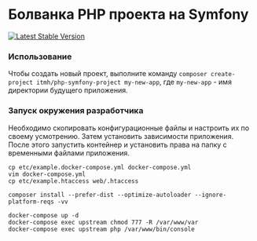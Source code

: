 # Болванка PHP проекта на Symfony
[![Latest Stable Version](https://img.shields.io/packagist/v/itmh/php-symfony-project.svg?style=flat-square)](https://packagist.org/packages/itmh/php-symfony-project)

### Использование
    
Чтобы создать новый проект, выполните команду `composer create-project itmh/php-symfony-project my-new-app`, где `my-new-app` - имя директории будущего приложения.
    
### Запуск окружения разработчика

Необходимо скопировать конфигурационные файлы и настроить их по своему усмотрению. Затем установить зависимости приложения. После этого запустить контейнер и установить права на папку с временными файлами приложения.

    cp etc/example.docker-compose.yml docker-compose.yml
    vim docker-compose.yml
    cp etc/example.htaccess web/.htaccess
    
    composer install --prefer-dist --optimize-autoloader --ignore-platform-reqs -vv
    
    docker-compose up -d
    docker-compose exec upstream chmod 777 -R /var/www/var
    docker-compose exec upstream php /var/www/bin/console
